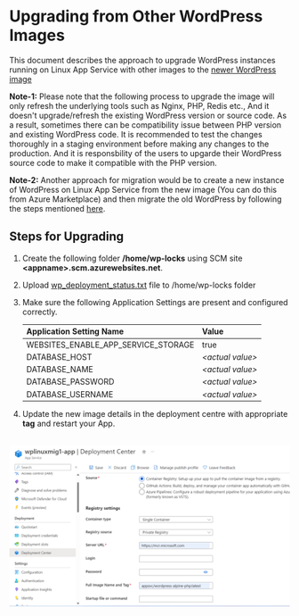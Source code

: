 # Upgrading from Other WordPress Images

This document describes the approach to upgrade WordPress instances running on Linux App Service with other images to the [newer WordPress image](https://mcr.microsoft.com/appsvc/wordpress-alpine-php)

**Note-1:** Please note that the following process to upgrade the image will only refresh the underlying tools such as Nginx, PHP, Redis etc., And it doesn't upgrade/refresh the existing WordPress version or source code. As a result, sometimes there can be compatibility issue between PHP version and existing WordPress code. It is recommended to test the changes thoroughly in a staging environment before making any changes to the production. And it is responsbility of the users to upgarde their WordPress source code to make it compatible with the PHP version.

**Note-2:** Another approach for migration would be to create a new instance of WordPress on Linux App Service from the new image (You can do this from Azure Marketplace) and then migrate the old WordPress by following the steps mentioned [here](./wordpress_migration_linux_appservices.md). 


## Steps for Upgrading
1. Create the following folder **/home/wp-locks** using SCM site **\<appname\>.scm.azurewebsites.net**.
2. Upload [wp_deployment_status.txt](./files/wp_deployment_status.txt) file to /home/wp-locks folder
3. Make sure the following Application Settings are present and configured correctly.

    |    Application Setting Name            |  Value   |
    |----------------------------------------|----------|
    |    WEBSITES_ENABLE_APP_SERVICE_STORAGE |  true    |
	|    DATABASE_HOST                       | *\<actual value\>* |
	|    DATABASE_NAME                       | *\<actual value\>* |
	|    DATABASE_PASSWORD                   | *\<actual value\>* |
	|    DATABASE_USERNAME                   | *\<actual value\>* |


4. Update the new image details in the deployment centre with appropriate **tag** and restart your App. 
<br>
<kbd><img src="./media/wordpress_deployment_center_update.png" width="750" /></kbd>
